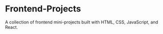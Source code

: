 # Frontend-Projects
A collection of frontend mini-projects built with HTML, CSS, JavaScript, and React.
